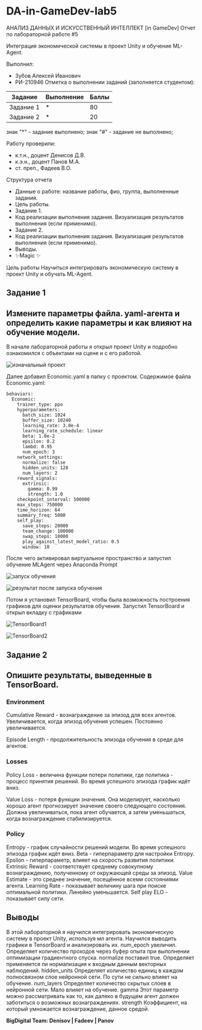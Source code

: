 # DA-in-GameDev-lab5
АНАЛИЗ ДАННЫХ И ИСКУССТВЕННЫЙ ИНТЕЛЛЕКТ [in GameDev]
Отчет по лабораторной работе #5

Интеграция экономической системы в проект Unity и обучение ML-Agent.

Выполнил:
- Зубов Алексей Иванович
- РИ-210946 
Отметка о выполнении заданий (заполняется студентом):

| Задание | Выполнение | Баллы |
| ------ | ------ | ------ |
| Задание 1 | * | 80 |
| Задание 2 | * | 20 |


знак "*" - задание выполнено; знак "#" - задание не выполнено;

Работу проверили:
- к.т.н., доцент Денисов Д.В.
- к.э.н., доцент Панов М.А.
- ст. преп., Фадеев В.О.

Структура отчета

- Данные о работе: название работы, фио, группа, выполненные задания.
- Цель работы.
- Задание 1.
- Код реализации выполнения задания. Визуализация результатов выполнения (если применимо).
- Задание 2.
- Код реализации выполнения задания. Визуализация результатов выполнения (если применимо).
- Выводы.
- ✨Magic ✨


Цель работы
Научиться интегрировать экономическую систему в проект Unity и обучать ML-Agent.

## Задание 1
## Измените параметры файла. yaml-агента и определить какие параметры и как влияют на обучение модели.

В начале лабораторной работы я открыл проект Unity и подробно ознакомился с объектами на сцене и с его работой.

 ![изначальный проект](https://user-images.githubusercontent.com/49406824/205310370-c03c1754-1a50-41f5-9ae9-096d21a5f95e.png)

Далее добавил Economic.yaml в папку с проектом. Содержимое файла Economic.yaml:

    behaviors:
      Economic:
        trainer_type: ppo
        hyperparameters:
          batch_size: 1024
          buffer_size: 10240
          learning_rate: 3.0e-4
          learning_rate_schedule: linear
          beta: 1.0e-2
          epsilon: 0.2
          lambd: 0.95
          num_epoch: 3      
        network_settings:
          normalize: false
          hidden_units: 128
          num_layers: 2
        reward_signals:
          extrinsic:
            gamma: 0.99
            strength: 1.0
        checkpoint_interval: 500000
        max_steps: 750000
        time_horizon: 64
        summary_freq: 5000
        self_play:
          save_steps: 20000
          team_change: 100000
          swap_steps: 10000
          play_against_latest_model_ratio: 0.5
          window: 10

После чего активировал виртуальное пространство и запустил обучение MLAgent через Anaconda Prompt

![запуск обучения](https://user-images.githubusercontent.com/49406824/205312117-3a0d3e0b-f5bf-4954-811d-b40c0aac1947.png)

![результат после запуска обучения](https://user-images.githubusercontent.com/49406824/205312137-97c7076e-c952-4698-ab25-cfdea634e9a8.png)

Потом я установил TensorBoard, чтобы была возможность построения графиков для оценки результатов обучения.
Запустил TensorBoard и открыл вкладку с графиками

![TensorBoard1](https://user-images.githubusercontent.com/49406824/205313280-106d56fb-8212-43e2-a13d-f85f1ba23003.png)

![TensorBoard2](https://user-images.githubusercontent.com/49406824/205313312-30da1a35-e3db-4fee-85a3-b093224c52cb.png)


## Задание 2
## Опишите результаты, выведенные в TensorBoard.

### Environment
Cumulative Reward - вознагрaждение зa эпизод для всeх агентов. Увеличивается, когда эпизод обучения успeшен. Постоянно увеличивaется.

Episode Length - продолжительность эпизода обучения в среде для агентов.

### Losses
Policy Loss - величина функции потери политики, где политика - процесс принятия решений. Во время успешного эпизода график идёт вниз.

Value Loss - потеря функции значения. Она моделирует, насколько хорошо агент прогнозирует значение своего следующего состояния. Должна увеличиваться, пока агент обучается, а затем уменьшаться, когда вознаграждение стабилизируется.

### Policy
Entropy - график случайности решений модели. Во время успешного эпизода график идёт вниз.
Beta - гиперпараметр для настройки Entropy.
Epsilon - гиперпараметр, влияет на скорость развития политики.
Extrinsic Reward - соответствует среднему совокупному вознаграждению, полученному от окружающей среды за эпизод.
Value Estimate - это среднее значение, посещённое всеми состояниями агента. 
Learning Rate - показывает величину шага при поиске оптимальной политики.  Линейно уменьшается.
Self play
ELO - показывает силу сети.

## Выводы

В этой лабораторной я научился интегрировать экономическую систему в проект Unity, используя мл агента. Научился выводить графики в TensorBoard и анализировать их.
num_epoch увеличил. Определяет количество проходов через буфер опыта при выполнении оптимизации градиентного спуска.
normalize поставил true. Определяет применяется ли нормализация к входным данным векторных наблюдений.
hidden_units Определяет количество единиц в каждом полносвязном слое нейронной сети. По сути не сильно влияет на обучение.
num_layers Определяет количество скрытых слоев в нейронной сети. Мало влияет на обучение.
gamma Этот параметр можно рассматривать как то, как далеко в будущем агент должен заботиться о возможных вознаграждениях.
strength Коэффициент, на который умножается вознаграждение, данное средой.

**BigDigital Team: Denisov | Fadeev | Panov**
